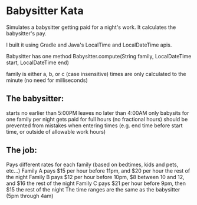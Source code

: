 # Babysitter Kata

Simulates a babysitter getting paid for a night's work. It calculates the babysitter's pay.

I built it using Gradle and Java's LocalTime and LocalDateTime apis.

Babysitter has one method
Babysitter.compute(String family, LocalDateTime start, LocalDateTime end)

family is either a, b, or c (case insensitive)
times are only calculated to the minute (no need for milliseconds)

## The babysitter:

starts no earlier than 5:00PM
leaves no later than 4:00AM
only babysits for one family per night
gets paid for full hours (no fractional hours)
should be prevented from mistakes when entering times (e.g. end time before start time, or outside of allowable work hours)


## The job:

Pays different rates for each family (based on bedtimes, kids and pets, etc...)
Family A pays $15 per hour before 11pm, and $20 per hour the rest of the night
Family B pays $12 per hour before 10pm, $8 between 10 and 12, and $16 the rest of the night
Family C pays $21 per hour before 9pm, then $15 the rest of the night
The time ranges are the same as the babysitter (5pm through 4am)